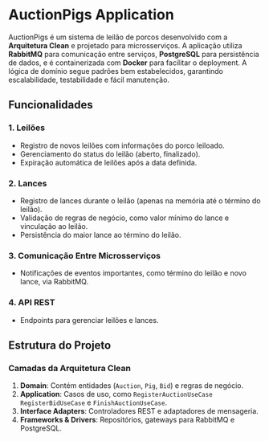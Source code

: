 # **AuctionPigs Application**

AuctionPigs é um sistema de leilão de porcos desenvolvido com a **Arquitetura Clean** e projetado para microsserviços. A aplicação utiliza **RabbitMQ** para comunicação entre serviços, **PostgreSQL** para persistência de dados, e é containerizada com **Docker** para facilitar o deployment. A lógica de domínio segue padrões bem estabelecidos, garantindo escalabilidade, testabilidade e fácil manutenção.

## **Funcionalidades**

### **1. Leilões**

- Registro de novos leilões com informações do porco leiloado.
- Gerenciamento do status do leilão (aberto, finalizado).
- Expiração automática de leilões após a data definida.

### **2. Lances**

- Registro de lances durante o leilão (apenas na memória até o término do leilão).
- Validação de regras de negócio, como valor mínimo do lance e vinculação ao leilão.
- Persistência do maior lance ao término do leilão.

### **3. Comunicação Entre Microsserviços**

- Notificações de eventos importantes, como término do leilão e novo lance, via RabbitMQ.

### **4. API REST**

- Endpoints para gerenciar leilões e lances.

## **Estrutura do Projeto**

### **Camadas da Arquitetura Clean**

1. **Domain**: Contém entidades (`Auction`, `Pig`, `Bid`) e regras de negócio.
2. **Application**: Casos de uso, como `RegisterAuctionUseCase`  `RegisterBidUseCase` e `FinishAuctionUseCase`.
3. **Interface Adapters**: Controladores REST e adaptadores de mensageria.
4. **Frameworks & Drivers**: Repositórios, gateways para RabbitMQ e PostgreSQL.